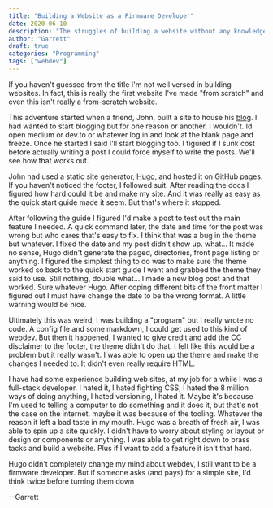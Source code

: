 ```yaml
---
title: "Building a Website as a Firmware Developer"
date: 2020-06-10
description: "The struggles of building a website without any knowledge"
author: "Garrett"
draft: true
categories: "Programming"
tags: ["webdev"]
---
```


If you haven't guessed from the title I'm not well versed in building websites. In fact, this is really the first website I've made "from scratch" and even this isn't really a from-scratch website.

This adventure started when a friend, John, built a site to house his [blog](https://ptcrash.dev). I had wanted to start blogging but for one reason or another, I wouldn't. Id open medium or dev.to or whatever log in and look at the blank page and freeze. Once he started I said I'll start blogging too. I figured if I sunk cost before actually writing a post I could force myself to write the posts. We'll see how that works out.

John had used a static site generator, [Hugo](https://gohugo.io/), and hosted it on GitHub pages. If you haven't noticed the footer, I followed suit. After reading the docs I figured how hard could it be and make my site. And it was really as easy as the quick start guide made it seem. But that's where it stopped.

After following the guide I figured I'd make a post to test out the main feature I needed. A quick command later, the date and time for the post was wrong but who cares that's easy to fix. I think that was a bug in the theme but whatever. I fixed the date and my post didn't show up. what... It made no sense, Hugo didn't generate the paged, directories, front page listing or anything. I figured the simplest thing to do was to make sure the theme worked so back to the quick start guide I went and grabbed the theme they said to use. Still nothing, double what... I made a new blog post and that worked. Sure whatever Hugo. After coping different bits of the front matter I figured out I must have change the date to be the wrong format. A little warning would be nice.

Ultimately this was weird, I was building a "program" but I really wrote no code. A config file and some markdown, I could get used to this kind of webdev. But then it happened, I wanted to give credit and add the CC disclaimer to the footer, the theme didn't do that. I felt like this would be a problem but it really wasn't. I was able to open up the theme and make the changes I needed to. It didn't even really require HTML. 

I have had some experience building web sites, at my job for a while I was a full-stack developer. I hated it, I hated fighting CSS, I hated the 8 million ways of doing anything, I hated versioning, I hated it. Maybe it's because I'm used to telling a computer to do something and it does it, but that's not the case on the internet. maybe it was because of the tooling. Whatever the reason it left a bad taste in my mouth. Hugo was a breath of fresh air, I was able to spin up a site quickly. I didn't have to worry about styling or layout or design or components or anything. I was able to get right down to brass tacks and build a website. Plus if I want to add a feature it isn't that hard. 

Hugo didn't completely change my mind about webdev, I still want to be a firmware developer. But if someone asks (and pays) for a simple site, I'd think twice before turning them down

--Garrett